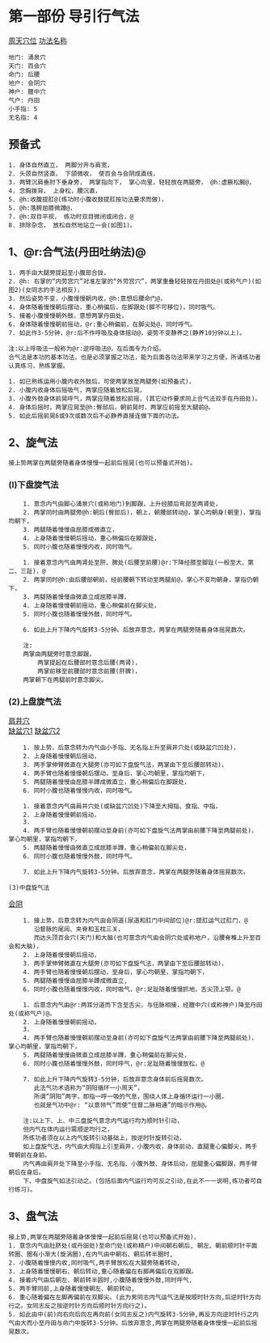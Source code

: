 # 第一部份  导引行气法
[周天穴位](./pic/周天穴位.png)
[功法名称](./pic/功法名称.png)

    地门: 涌泉穴
    天门: 百会穴
    命门: 后腰
    地户: 会阴穴
    神户: 膻中穴
    气户: 丹田
    小手指: 5
    无名指: 4

## 预备式
    1. 身体自然直立， 两脚分开与肩宽，
    2. 头颈自然竖直， 下颌微收， 使百会与会阴成直线，
    3. 两臂沉肩垂肘下垂身旁， 两掌指向下， 掌心向里，轻轻放在两腿旁， @h:虚腋松腕@，
    4. 念胸拨背， 上身松，腰沉直，
    5. @h:收腹提肛@(练功时小腹收鼓提肛按功法要求而做)，
    5. @h:落胯屈膝微蹲@，
    7. @h:双目平视， 练功时双目微闭或闭合，@
    8. 排除杂念， 放松自然地站立一会(如图1)。

## 1、@r:合气法(丹田吐纳法)@
    1. 两手由大腿旁提起至小腹部合拢，
    2. @h: 右掌的“内劳宫穴”对准左掌的“外劳宫穴”，两掌重叠轻轻按在丹田处@(或称气户)(如图2)(女同志的手法相反)，
    3. 然后姿势不变，小腹慢慢朝内收，@h:意想后腰命门@，
    4. 身体随着慢慢朝后摆动，重心稍偏后，在脚跟处(脚不可移位)，同时吸气。
    5. 接着小腹慢慢朝外鼓，意想两掌丹田处，
    6. 身体随着慢慢朝前摇动，@r:重心稍偏前，在脚尖处@，同时呼气。
    7. 如此作3-5分钟，@r:后不作呼吸及身体摇动@，姿势不变静养之(静养10分钟以上)。

    注:以上呼吸法一般称为@r:逆呼吸法@，在后面专为介绍。
    合气法是本功的基本功法，也是必须掌握之功法，能为后面各功法带来学习之方便，所请练功者认真练习，熟练掌握。

    1. 如已熟练运用小腹内收外鼓后，可使两掌放至两腿旁(如预备式)，
    2. 小腹内收身体后摇吸气，两掌应随着放松后晃，
    3. 小腹外鼓身体前晃呼气，两掌应随着放松前摇，(其它动作要求同上合气法双手在丹田处)。
    4. 身体后摇时，两掌应晃至@h:臀部后，朝前晃时，两掌应前摇至大腿前@。
    5. 如此后摇前晃6或9次或数次后不必静养直接连做下面的功法。

## 2、旋气法
    接上势两掌在两腿旁随着身体慢慢一起前后摇晃(也可以预备式开始)。
###    (l)下盘旋气法
        1. 意念内气由脚心涌泉穴(或称地门)到脚跟，上升经膝后弯部至两肾处，
        2. 两掌同时由两腿旁@h:朝后(臀部后)，朝上，朝腰部转动@，掌心均朝身(朝里)，掌指均朝下，
        3. 两腿随着慢慢由屈膝成微直立，
        4. 上身随着慢慢朝后摇动，重心稍偏后在脚跟处，
        5. 同时小腹也随着慢慢内收，同时吸气。

        1. 接着意念内气由两肾处至肝、脾处(后腰至前腰)@r:下降经膝至脚趾(一般至大、第二、三趾)，@
        2. 两掌同时@h:由后腰部朝前，经前腰朝下转动至两腿前@，掌心不变均朝身，掌指仍朝下，
        3. 两腿随着慢慢由微直立成屈膝半蹲，
        4. 上身随着慢慢朝前摇动，重心稍偏前在脚尖处，
        5. 同时小腹也随着慢慢外鼓，同时呼气。

        6. 如此上升下降内气旋转3-5分钟。后放弃意念，两掌在两腿旁随着身体摇晃数次。

        注:
        两掌由两腿旁时意念脚跟，
            两掌提起在后腰部时意念后腰(两肾)，
            两掌前移至前腰部时意念前腰(肝脾)，
        两掌朝下在两腿前时意念脚尖。

###    (2)上盘旋气法
[肩井穴](http://xueweitu.iiyun.com/jingbujianbu/31.html)</br>
[缺盆穴1](http://www.xueweijiema.com/jingbu/35.html)
[缺盆穴2](http://www.360doc.com/content/11/0923/11/1681329_150585190.shtml)

        1. 按上势，后意念转为内气由小手指、无名指上升至肩井穴处(或缺盆穴凹处)，
        2. 上身随着慢慢朝后摇动，
        3. 两手掌伸臂微直在大腿旁(亦可如下盘旋气法，两掌由下至后腰部转动)，
        4. 两手臂也随着慢慢朝后摆动，至身后，掌心均朝里，掌指均朝下，
        5. 两腿随着慢慢由屈膝半蹲成微直立，重心稍偏后在脚跟处，
        6. 同时小腹也随着慢慢内收，同时吸气。

        1. 接着意念内气由肩井穴处(或缺盆穴凹处)下降至大拇指、食指、中指，
        2. 上身随着慢慢朝前摇动，
        3.
        4. 两手臂也随着慢慢朝前摆动至身前(亦可如下盘旋气法两掌由前腰下降至两腿前处)， 掌心均朝里，掌指均朝下，
        5. 两腿随着慢慢由微直立成屈膝半蹲，重心稍偏前在脚尖处，
        6. 同时小腹也随着慢慢外鼓，同时呼气。

        7. 如此上升下降内气旋转3-5分钟。后放弃意念，两掌在两腿旁随着身体摇晃数次。

    (3)中盘旋气法
[会阴](http://www.taozhy.com/ShuJuKu/XueWei/339.thtml)

        1. 接上势，后意念转为内气由会阴道(尿道和肛门中间部位)@r:提肛运气过肛门，@
           沿督脉的尾闾、夹脊和玉枕三关，
           而达头顶百会穴(天门)和大脑(也可意念内气由会阴穴处或称地户，沿腰脊椎上升至百会和大脑)，
        2. 上身随着慢慢朝后摇动，
        3. 两手掌伸臂微直在大腿旁(亦可如下盘旋气法，两掌由下至后腰部转动)，
        4. 两手臂也随着慢慢朝后摆动，至身后，掌心均朝里，掌指均朝下，
        5. 两腿随着慢慢由屈膝半蹲成微直立,
        6. 同时小腹也随着慢慢内收，同时吸气，@r:足趾随着慢慢抓地，舌尖顶上颚。@

        1. 后意念内气由@r:两耳分道而下含至舌尖，与任脉相接，经膻中穴(或称神户)降至丹田处(或称气户)@。
        2. 上身随着慢慢朝前摇动，
        3.
        4. 两手臂也随着慢慢朝前摆动至身前(亦可如下盘旋气法两掌由前腰下降至两腿前处)，掌心均朝里，掌指均朝下，
        5. 两腿随着慢慢由微直立成屈膝半蹲，重心稍偏前在脚尖处，
        6. 同时小腹也随着慢慢外鼓，同时呼气，@r:足趾随着慢慢放松，@

        7. 如此上升下降内气旋转3-5分钟，后放弃意念身体前后摇晃数次。
           此法气功术语称为“阴阳循环一小周天”，
           所谓“阴阳”两字，即指一呼一吸的气息，围绕人体上身循环运行一小圈，
           也就是气功中@r: “以意领气”而使“仼督二脉相通”的暗示作用@。

        注:以上下、上、中三盘旋气意念内气运行均为顺时针引动，
        但内气在体内运行需顺逆均行之，
        所练功者须在以上内气旋转引动基础上，按逆时针旋转引动，
        如上盘旋气法，内气由大拇指上引至肩井，小腹内收，身体前动，直腿重心偏脚尖，两手臂朝前在身前。
        内气再由肩井处下降至小手指、无名指、小腹外鼓、身体后动，屈腿重心偏脚跟，两手臂朝后在身后。
        下、中盘旋气如法引动之。(包括后面内气运行均可反之引动,在此不一一说明,练功者可自行练习)。

## 3、盘气法
    接上势,两掌在两腿旁随着身体慢慢一起前后摇晃(也可以预备式开始)，
    1. 意念内气由肚脐处(或丹田处)至命门处(或称精户)中间朝右朝后, 朝左、朝前顺时针平面转圈、圈有小渐大(旋涡圈),在内气由中朝右、朝后转半圈时,
    2. 小腹随着慢慢内收,同时吸气,两手臂放松在大腿旁随着转动,
    3. 上身随着慢慢朝右、朝后转动,重心随着偏在右脚再偏后在双脚跟。
    4. 接着内气由后朝左、朝前转半圆时,小腹随着慢慢外鼓,同时呼气,
    5. 两手臂同前,上身随着慢慢朝左、朝前转动,
    6. 重心随着偏在左脚再偏前在双脚尖。(此为男同志内气运气法是按顺时针方向,后逆时针方向行之。女同志反之按逆时针方向后顺时针方向行之)。
    5. 如此由中(前)向右向后向左再向前(女同志反之)内气旋转3-5分钟,再反方向逆时针行之内气由大而小至丹田与命门中旋转3-5分钟。后放弃意念,两掌在两腿旁随着身体慢慢一起前后摇晃数次。
